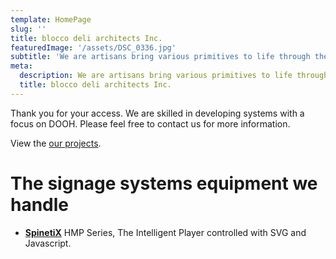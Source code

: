 ```yaml
---
template: HomePage
slug: ''
title: blocco deli architects Inc.
featuredImage: '/assets/DSC_0336.jpg'
subtitle: 'We are artisans bring various primitives to life through the power of design and engineering and enjoy them for many people.'
meta:
  description: We are artisans bring various primitives to life through the power of design and engineering and enjoy them for many people.
  title: blocco deli architects Inc.
---
```

Thank you for your access.
We are skilled in developing systems with a focus on DOOH.
Please feel free to contact us for more information.

View the [our projects](/dooh/).

# The signage systems equipment we handle

* **[SpinetiX](https://spinetix.com)** HMP Series, The Intelligent Player controlled with SVG and Javascript.
